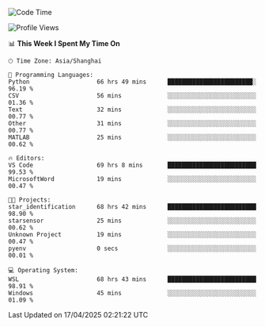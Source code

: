 <!--START_SECTION:waka-->
![Code Time](http://img.shields.io/badge/Code%20Time-2%2C642%20hrs%2024%20mins-blue)

![Profile Views](http://img.shields.io/badge/Profile%20Views-0-blue)

📊 **This Week I Spent My Time On** 

```text
🕑︎ Time Zone: Asia/Shanghai

💬 Programming Languages: 
Python                   66 hrs 49 mins      ████████████████████████░   96.19 % 
CSV                      56 mins             ░░░░░░░░░░░░░░░░░░░░░░░░░   01.36 % 
Text                     32 mins             ░░░░░░░░░░░░░░░░░░░░░░░░░   00.77 % 
Other                    31 mins             ░░░░░░░░░░░░░░░░░░░░░░░░░   00.77 % 
MATLAB                   25 mins             ░░░░░░░░░░░░░░░░░░░░░░░░░   00.62 % 

🔥 Editors: 
VS Code                  69 hrs 8 mins       █████████████████████████   99.53 % 
MicrosoftWord            19 mins             ░░░░░░░░░░░░░░░░░░░░░░░░░   00.47 % 

🐱‍💻 Projects: 
star_identification      68 hrs 42 mins      █████████████████████████   98.90 % 
starsensor               25 mins             ░░░░░░░░░░░░░░░░░░░░░░░░░   00.62 % 
Unknown Project          19 mins             ░░░░░░░░░░░░░░░░░░░░░░░░░   00.47 % 
pyenv                    0 secs              ░░░░░░░░░░░░░░░░░░░░░░░░░   00.01 % 

💻 Operating System: 
WSL                      68 hrs 43 mins      █████████████████████████   98.91 % 
Windows                  45 mins             ░░░░░░░░░░░░░░░░░░░░░░░░░   01.09 % 
```


 Last Updated on 17/04/2025 02:21:22 UTC
<!--END_SECTION:waka-->